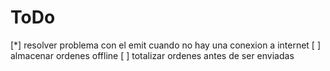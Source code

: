 # ToDo

[*] resolver problema con el emit cuando no hay una conexion a internet
[ ] almacenar ordenes offline
[ ] totalizar ordenes antes de ser enviadas
